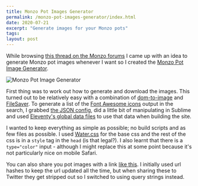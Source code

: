 ```yaml
---
title: Monzo Pot Images Generator
permalink: /monzo-pot-images-generator/index.html
date: 2020-07-21
excerpt: "Generate images for your Monzo pots"
tags:
layout: post
---
```


While browsing [this thread on the Monzo forums](https://community.monzo.com/t/custom-pot-images-to-use/62748/325) I came up with an idea to generate Monzo pot images whenever I want so I created the [Monzo Pot Image Generator](https://potimages.rknight.me/).

![Monzo Pot Image Generator](https://rknightuk.s3.us-east-1.amazonaws.com/site/preview-image.png)

First thing was to work out how to generate and download the images. This turned out to be relatively easy with a combination of [dom-to-image](https://github.com/tsayen/dom-to-image) and [FileSaver](https://github.com/eligrey/FileSaver.js). To generate a list of the [Font Awesome icons](https://fontawesome.com/) output in the search, I grabbed [the JSON config](https://github.com/FortAwesome/Font-Awesome/blob/master/metadata/icons.json), did a little bit of manipulating in Sublime and used [Eleventy's global data files](https://www.11ty.dev/) to use that data when building the site.

I wanted to keep everything as simple as possible; no build scripts and as few files as possible. I used [Water.css](https://watercss.kognise.dev/) for the base css and the rest of the css is in a `style` tag in the `head` (is that legal?). I also learnt that there is a `type="color"` input - although I might replace this at some point because it's not particularly nice on mobile Safari.

You can also share you pot images with a link [like this](https://potimages.rknight.me/?i=chess-queen&ip=fas&c=333333&bg=b7edd0). I initially used url hashes to keep the url updated all the time, but when sharing these to Twitter they get stripped out so I switched to using query strings instead.
